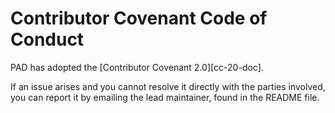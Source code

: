 # Contributor Covenant Code of Conduct

PAD has adopted the [Contributor Covenant 2.0][cc-20-doc].

If an issue arises and you cannot resolve it directly with the parties
involved, you can report it by emailing the lead maintainer, found in the README file.
